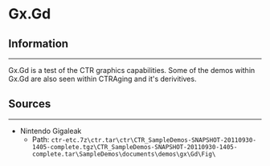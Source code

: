 # Gx.Gd

## Information
---
Gx.Gd is a test of the CTR graphics capabilities. Some of the demos within Gx.Gd are also seen within CTRAging and it's derivitives.

## Sources
---
- Nintendo Gigaleak
    - Path: ``ctr-etc.7z\ctr.tar\ctr\CTR_SampleDemos-SNAPSHOT-20110930-1405-complete.tgz\CTR_SampleDemos-SNAPSHOT-20110930-1405-complete.tar\SampleDemos\documents\demos\gx\Gd\Fig\``